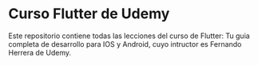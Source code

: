 # Curso Flutter de Udemy

Este repositorio contiene todas las lecciones del curso de Flutter: Tu guia completa de desarrollo para IOS y Android, cuyo intructor es Fernando Herrera de Udemy.



